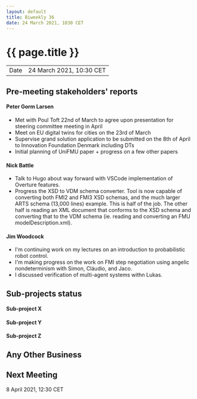 ```yaml
---
layout: default
title: Biweekly 36
date: 24 March 2021, 1030 CET
---
```


<script src="https://code.jquery.com/jquery-1.11.1.min.js">
</script>
<script src="/javascripts/edit.js"></script>
<script>setEditButonNm();</script>

# {{ page.title }}

|||
|---|---|
| Date | 24 March 2021, 10:30 CET |


## Pre-meeting stakeholders' reports

<!-- Please keep in mind that the minutes are publicly available.-->

#### Peter Gorm Larsen
* Met with Poul Toft 22nd of March to agree upon presentation for steering committee meeting in April
* Meet on EU digital twins for cities on the 23rd of March
* Supervise grand solution application to be submitted on the 8th of April to Innovation Foundation Denmark including DTs
* Initial planning of UniFMU paper + progress on a few other papers

#### Nick Battle
* Talk to Hugo about way forward with VSCode implementation of Overture features.
* Progress the XSD to VDM schema converter. Tool is now capable of converting both FMI2 and FMI3 XSD schemas, and the much larger ARTS schema (13,000 lines) example. This is half of the job. The other half is reading an XML document that conforms to the XSD schema and converting that to the VDM schema (ie. reading and converting an FMU modelDescription.xml).

#### Jim Woodcock
* I'm continuing work on my lectures on an introduction to probabilistic robot control.
* I'm making progress on the work on FMI step negotiation using angelic nondeterminism with Simon, Cláudio, and Jaco.
* I discussed verification of multi-agent systems withn Lukas.


## Sub-projects status


#### Sub-project X

#### Sub-project Y

#### Sub-project Z

##  Any Other Business

Next Meeting
------------

8 April 2021, 12:30 CET


<div id="edit_page_div"></div>
